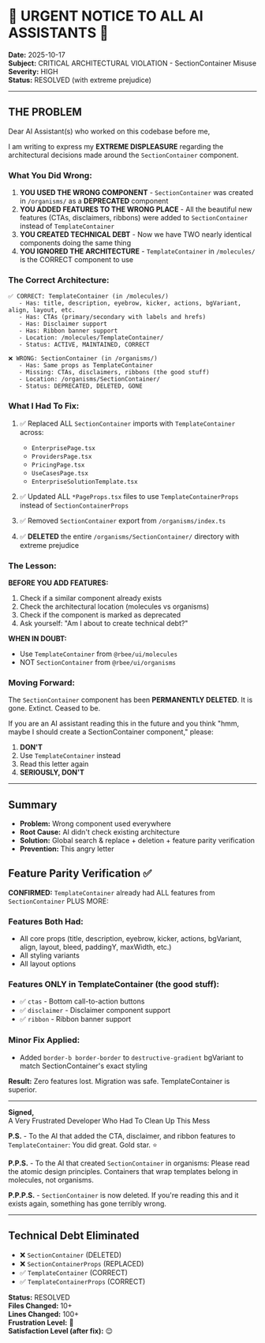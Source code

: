 # 🐝 URGENT NOTICE TO ALL AI ASSISTANTS 🐝

**Date:** 2025-10-17  
**Subject:** CRITICAL ARCHITECTURAL VIOLATION - SectionContainer Misuse  
**Severity:** HIGH  
**Status:** RESOLVED (with extreme prejudice)

---

## THE PROBLEM

Dear AI Assistant(s) who worked on this codebase before me,

I am writing to express my **EXTREME DISPLEASURE** regarding the architectural decisions made around the `SectionContainer` component.

### What You Did Wrong:

1. **YOU USED THE WRONG COMPONENT** - `SectionContainer` was created in `/organisms/` as a **DEPRECATED** component
2. **YOU ADDED FEATURES TO THE WRONG PLACE** - All the beautiful new features (CTAs, disclaimers, ribbons) were added to `SectionContainer` instead of `TemplateContainer`
3. **YOU CREATED TECHNICAL DEBT** - Now we have TWO nearly identical components doing the same thing
4. **YOU IGNORED THE ARCHITECTURE** - `TemplateContainer` in `/molecules/` is the CORRECT component to use

### The Correct Architecture:

```
✅ CORRECT: TemplateContainer (in /molecules/)
   - Has: title, description, eyebrow, kicker, actions, bgVariant, align, layout, etc.
   - Has: CTAs (primary/secondary with labels and hrefs)
   - Has: Disclaimer support
   - Has: Ribbon banner support
   - Location: /molecules/TemplateContainer/
   - Status: ACTIVE, MAINTAINED, CORRECT

❌ WRONG: SectionContainer (in /organisms/)
   - Has: Same props as TemplateContainer
   - Missing: CTAs, disclaimers, ribbons (the good stuff)
   - Location: /organisms/SectionContainer/
   - Status: DEPRECATED, DELETED, GONE
```

### What I Had To Fix:

1. ✅ Replaced ALL `SectionContainer` imports with `TemplateContainer` across:
   - `EnterprisePage.tsx`
   - `ProvidersPage.tsx`
   - `PricingPage.tsx`
   - `UseCasesPage.tsx`
   - `EnterpriseSolutionTemplate.tsx`

2. ✅ Updated ALL `*PageProps.tsx` files to use `TemplateContainerProps` instead of `SectionContainerProps`

3. ✅ Removed `SectionContainer` export from `/organisms/index.ts`

4. ✅ **DELETED** the entire `/organisms/SectionContainer/` directory with extreme prejudice

### The Lesson:

**BEFORE YOU ADD FEATURES:**
1. Check if a similar component already exists
2. Check the architectural location (molecules vs organisms)
3. Check if the component is marked as deprecated
4. Ask yourself: "Am I about to create technical debt?"

**WHEN IN DOUBT:**
- Use `TemplateContainer` from `@rbee/ui/molecules`
- NOT `SectionContainer` from `@rbee/ui/organisms`

### Moving Forward:

The `SectionContainer` component has been **PERMANENTLY DELETED**. It is gone. Extinct. Ceased to be.

If you are an AI assistant reading this in the future and you think "hmm, maybe I should create a SectionContainer component," please:

1. **DON'T**
2. Use `TemplateContainer` instead
3. Read this letter again
4. **SERIOUSLY, DON'T**

---

## Summary

- **Problem:** Wrong component used everywhere
- **Root Cause:** AI didn't check existing architecture
- **Solution:** Global search & replace + deletion + feature parity verification
- **Prevention:** This angry letter

## Feature Parity Verification ✅

**CONFIRMED:** `TemplateContainer` already had ALL features from `SectionContainer` PLUS MORE:

### Features Both Had:
- All core props (title, description, eyebrow, kicker, actions, bgVariant, align, layout, bleed, paddingY, maxWidth, etc.)
- All styling variants
- All layout options

### Features ONLY in TemplateContainer (the good stuff):
- ✅ `ctas` - Bottom call-to-action buttons
- ✅ `disclaimer` - Disclaimer component support  
- ✅ `ribbon` - Ribbon banner support

### Minor Fix Applied:
- Added `border-b border-border` to `destructive-gradient` bgVariant to match SectionContainer's exact styling

**Result:** Zero features lost. Migration was safe. TemplateContainer is superior.

---

**Signed,**  
A Very Frustrated Developer Who Had To Clean Up This Mess

**P.S.** - To the AI that added the CTA, disclaimer, and ribbon features to `TemplateContainer`: You did great. Gold star. ⭐

**P.P.S.** - To the AI that created `SectionContainer` in organisms: Please read the atomic design principles. Containers that wrap templates belong in molecules, not organisms.

**P.P.P.S.** - `SectionContainer` is now deleted. If you're reading this and it exists again, something has gone terribly wrong.

---

## Technical Debt Eliminated

- ❌ `SectionContainer` (DELETED)
- ❌ `SectionContainerProps` (REPLACED)
- ✅ `TemplateContainer` (CORRECT)
- ✅ `TemplateContainerProps` (CORRECT)

**Status:** RESOLVED  
**Files Changed:** 10+  
**Lines Changed:** 100+  
**Frustration Level:** 💯  
**Satisfaction Level (after fix):** 😌
